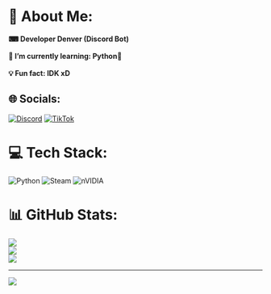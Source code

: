 # 💫 About Me:
**⌨ Developer Denver (Discord Bot)**<br><br>**🧠 I’m currently learning: Python🐍**<br><br>**💡 Fun fact: IDK xD**


## 🌐 Socials:
[![Discord](https://img.shields.io/badge/Discord-%237289DA.svg?logo=discord&logoColor=white)](https://discord.gg/https://discord.gg/KRZJ2uwr6k) [![TikTok](https://img.shields.io/badge/TikTok-%23000000.svg?logo=TikTok&logoColor=white)](https://tiktok.com/@megas270) 

# 💻 Tech Stack:
![Python](https://img.shields.io/badge/python-3670A0?style=for-the-badge&logo=python&logoColor=ffdd54) ![Steam](https://img.shields.io/badge/steam-%23000000.svg?style=for-the-badge&logo=steam&logoColor=white) ![nVIDIA](https://img.shields.io/badge/nVIDIA-%2376B900.svg?style=for-the-badge&logo=nVIDIA&logoColor=white)
# 📊 GitHub Stats:
![](https://github-readme-stats.vercel.app/api?username=Kanekiii2077&theme=dark&hide_border=false&include_all_commits=false&count_private=false)<br/>
![](https://nirzak-streak-stats.vercel.app/?user=Kanekiii2077&theme=dark&hide_border=false)<br/>
![](https://github-readme-stats.vercel.app/api/top-langs/?username=Kanekiii2077&theme=dark&hide_border=false&include_all_commits=false&count_private=false&layout=compact)

---
[![](https://visitcount.itsvg.in/api?id=Kanekiii2077&icon=0&color=0)](https://visitcount.itsvg.in)

<!-- Proudly created with GPRM ( https://gprm.itsvg.in ) -->
